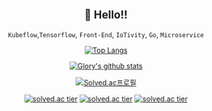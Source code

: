 <div align=center>
  
## 👋 Hello!!<br />
`Kubeflow`,`Tensorflow`, `Front-End`, `IoTivity`, `Go`, `Microservice`
<br />
<div align=center>
  
[![Top Langs](https://github-readme-stats.vercel.app/api/top-langs/?username=GloryKim&layout=compact)](https://github.com/anuraghazra/github-readme-stats)

[![Glory's github stats](https://github-readme-stats.vercel.app/api?username=GloryKim&count_private=true&show_icons=true&theme=ayu-mirage)](https://github.com/anuraghazra/github-readme-stats)


[![Solved.ac프로필](http://mazassumnida.wtf/api/v2/generate_badge?boj=yklovejesus)](https://solved.ac/yklovejesus)
  
[![solved.ac tier](http://mazassumnida.wtf/api/generate_badge?boj={yklovejesus})](https://solved.ac/{yklovejesus})
[![solved.ac tier](http://mazassumnida.wtf/api/v2/generate_badge?boj={yklovejesus})](https://solved.ac/{yklovejesus})
[![solved.ac tier](http://mazassumnida.wtf/api/mini/generate_badge?boj={yklovejesus})](https://solved.ac/{yklovejesus})
</div>


